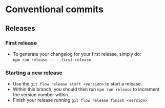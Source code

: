 # Conventional commits

## Releases  

### First release

- To generate your changelog for your first release, simply do:  
`npm run release -- --first-release`

### Starting a new release

- Use the `git flow release start <version>` to start a release.
- Within this branch, you should then run `npm run release` to increment the version number within.
- Finish your release running `git flow release finish <version>`. 
